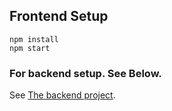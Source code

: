 ## Frontend Setup
```
npm install
npm start
```


### For backend setup. See Below.
See [The backend project](https://github.com/ArastoSahbaei/super-duper-doodle-backend).